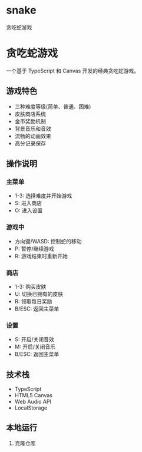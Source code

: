 # snake
贪吃蛇游戏
# 贪吃蛇游戏

一个基于 TypeScript 和 Canvas 开发的经典贪吃蛇游戏。

## 游戏特色

- 三种难度等级(简单、普通、困难)
- 皮肤商店系统
- 金币奖励机制
- 背景音乐和音效
- 流畅的动画效果
- 高分记录保存

## 操作说明

### 主菜单
- 1-3: 选择难度并开始游戏
- S: 进入商店
- O: 进入设置

### 游戏中
- 方向键/WASD: 控制蛇的移动
- P: 暂停/继续游戏
- R: 游戏结束时重新开始

### 商店
- 1-3: 购买皮肤
- U: 切换已拥有的皮肤
- R: 领取每日奖励
- B/ESC: 返回主菜单

### 设置
- S: 开启/关闭音效
- M: 开启/关闭音乐
- B/ESC: 返回主菜单

## 技术栈

- TypeScript
- HTML5 Canvas
- Web Audio API
- LocalStorage

## 本地运行

1. 克隆仓库
